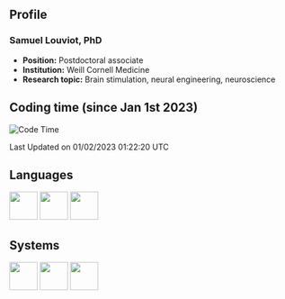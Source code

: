 ## Profile
### Samuel Louviot, PhD
- **Position:** Postdoctoral associate
- **Institution:** Weill Cornell Medicine
- **Research topic:** Brain stimulation, neural engineering, neuroscience

## Coding time (since Jan 1st 2023)

<!--START_SECTION:waka-->
![Code Time](http://img.shields.io/badge/Code%20Time-114%20hrs%2019%20mins-blue)

 Last Updated on 01/02/2023 01:22:20 UTC
 
<!--END_SECTION:waka-->

## Languages
<img height=50 src="https://www.vectorlogo.zone/logos/python/python-icon.svg"/>
<img height=50 src=https://www.vectorlogo.zone/logos/gnu_bash/gnu_bash-icon.svg/>
<img height=50 src=https://www.vectorlogo.zone/logos/git-scm/git-scm-icon.svg/>

## Systems
<img height=50 src=https://www.vectorlogo.zone/logos/linux/linux-icon.svg/>
<img height=50 src=https://cdn.worldvectorlogo.com/logos/mac-os-2.svg/>
<img height=50 src=https://www.vectorlogo.zone/logos/microsoft/microsoft-icon.svg/>
